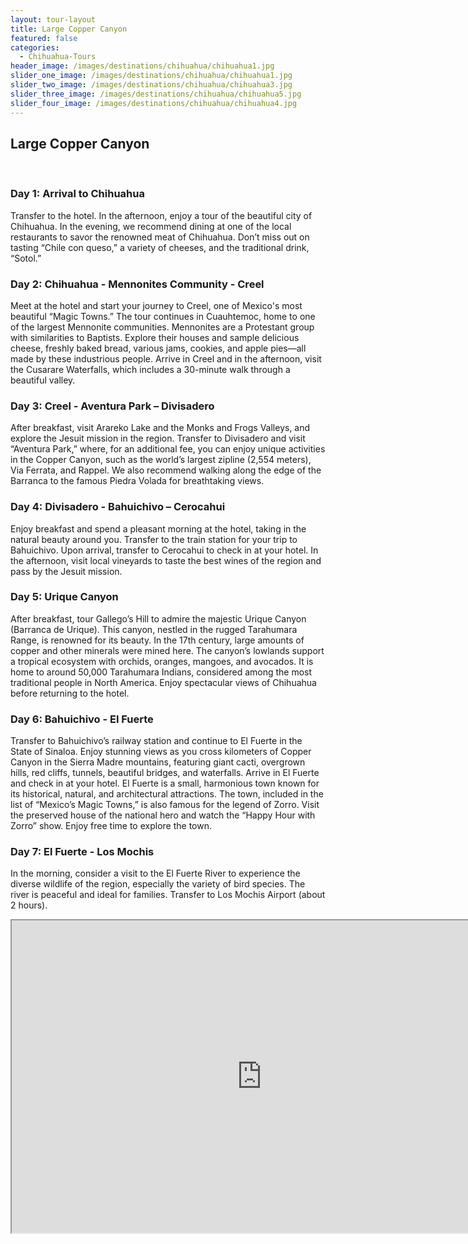 ```yaml
---
layout: tour-layout
title: Large Copper Canyon
featured: false
categories:
  - Chihuahua-Tours
header_image: /images/destinations/chihuahua/chihuahua1.jpg
slider_one_image: /images/destinations/chihuahua/chihuahua1.jpg
slider_two_image: /images/destinations/chihuahua/chihuahua3.jpg
slider_three_image: /images/destinations/chihuahua/chihuahua5.jpg
slider_four_image: /images/destinations/chihuahua/chihuahua4.jpg
---
```

## Large Copper Canyon

&nbsp;  

### Day 1: Arrival to Chihuahua

Transfer to the hotel. In the afternoon, enjoy a tour of the beautiful city of Chihuahua. In the evening, we recommend dining at one of the local restaurants to savor the renowned meat of Chihuahua. Don’t miss out on tasting “Chile con queso,” a variety of cheeses, and the traditional drink, “Sotol.”

### Day 2: Chihuahua - Mennonites Community - Creel

Meet at the hotel and start your journey to Creel, one of Mexico's most beautiful “Magic Towns.” The tour continues in Cuauhtemoc, home to one of the largest Mennonite communities. Mennonites are a Protestant group with similarities to Baptists. Explore their houses and sample delicious cheese, freshly baked bread, various jams, cookies, and apple pies—all made by these industrious people. Arrive in Creel and in the afternoon, visit the Cusarare Waterfalls, which includes a 30-minute walk through a beautiful valley.

### Day 3: Creel - Aventura Park – Divisadero

After breakfast, visit Arareko Lake and the Monks and Frogs Valleys, and explore the Jesuit mission in the region. Transfer to Divisadero and visit “Aventura Park,” where, for an additional fee, you can enjoy unique activities in the Copper Canyon, such as the world’s largest zipline (2,554 meters), Via Ferrata, and Rappel. We also recommend walking along the edge of the Barranca to the famous Piedra Volada for breathtaking views.

### Day 4: Divisadero - Bahuichivo – Cerocahui

Enjoy breakfast and spend a pleasant morning at the hotel, taking in the natural beauty around you. Transfer to the train station for your trip to Bahuichivo. Upon arrival, transfer to Cerocahui to check in at your hotel. In the afternoon, visit local vineyards to taste the best wines of the region and pass by the Jesuit mission.

### Day 5: Urique Canyon

After breakfast, tour Gallego’s Hill to admire the majestic Urique Canyon (Barranca de Urique). This canyon, nestled in the rugged Tarahumara Range, is renowned for its beauty. In the 17th century, large amounts of copper and other minerals were mined here. The canyon’s lowlands support a tropical ecosystem with orchids, oranges, mangoes, and avocados. It is home to around 50,000 Tarahumara Indians, considered among the most traditional people in North America. Enjoy spectacular views of Chihuahua before returning to the hotel.

### Day 6: Bahuichivo - El Fuerte

Transfer to Bahuichivo’s railway station and continue to El Fuerte in the State of Sinaloa. Enjoy stunning views as you cross kilometers of Copper Canyon in the Sierra Madre mountains, featuring giant cacti, overgrown hills, red cliffs, tunnels, beautiful bridges, and waterfalls. Arrive in El Fuerte and check in at your hotel. El Fuerte is a small, harmonious town known for its historical, natural, and architectural attractions. The town, included in the list of “Mexico’s Magic Towns,” is also famous for the legend of Zorro. Visit the preserved house of the national hero and watch the “Happy Hour with Zorro” show. Enjoy free time to explore the town.

### Day 7: El Fuerte - Los Mochis

In the morning, consider a visit to the El Fuerte River to experience the diverse wildlife of the region, especially the variety of bird species. The river is peaceful and ideal for families. Transfer to Los Mochis Airport (about 2 hours).


<div class='map-container'>

<iframe src="https://www.google.com/maps/d/u/0/embed?mid=18Ryp4o3nvhugxRHnaC2ZwKxq7ir3WPE&ehbc=2E312F&noprof=1" width="800" height="500"></iframe>

</div>

&nbsp;